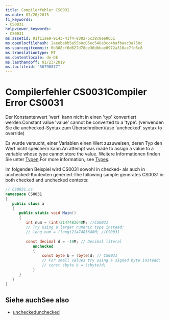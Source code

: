```yaml
---
title: Compilerfehler CS0031
ms.date: 07/20/2015
f1_keywords:
- CS0031
helpviewer_keywords:
- CS0031
ms.assetid: 91f11ae9-9143-41f4-8002-5c38c8ee0651
ms.openlocfilehash: 2aeebabb5a55b0c05ec540a3cc4bafbaac3a750c
ms.sourcegitcommit: 6b308cf6d627d78ee36dbbae8972a310ac7fd6c8
ms.translationtype: MT
ms.contentlocale: de-DE
ms.lasthandoff: 01/23/2019
ms.locfileid: "56798877"
---
```

# <a name="compiler-error-cs0031"></a><span data-ttu-id="81340-102">Compilerfehler CS0031</span><span class="sxs-lookup"><span data-stu-id="81340-102">Compiler Error CS0031</span></span>
<span data-ttu-id="81340-103">Der Konstantenwert 'wert' kann nicht in einen 'typ' konvertiert werden.</span><span class="sxs-lookup"><span data-stu-id="81340-103">Constant value 'value' cannot be converted to a 'type'.</span></span> <span data-ttu-id="81340-104">(verwenden Sie die unchecked-Syntax zum Überschreiben)</span><span class="sxs-lookup"><span data-stu-id="81340-104">(use 'unchecked' syntax to override)</span></span>  
  
 <span data-ttu-id="81340-105">Es wurde versucht, einer Variablen einen Wert zuzuweisen, deren Typ den Wert nicht speichern kann.</span><span class="sxs-lookup"><span data-stu-id="81340-105">An attempt was made to assign a value to a variable whose type cannot store the value.</span></span> <span data-ttu-id="81340-106">Weitere Informationen finden Sie unter [Typen](../../csharp/programming-guide/types/index.md).</span><span class="sxs-lookup"><span data-stu-id="81340-106">For more information, see [Types](../../csharp/programming-guide/types/index.md).</span></span>  
  
 <span data-ttu-id="81340-107">Im folgenden Beispiel wird CS0031 sowohl in checked- als auch in unchecked-Kontexten generiert:</span><span class="sxs-lookup"><span data-stu-id="81340-107">The following sample generates CS0031 in both checked and unchecked contexts:</span></span>  
  
```csharp  
// CS0031.cs  
namespace CS0031  
{  
   public class a  
   {  
      public static void Main()  
      {  
         int num = (int)2147483648M; //CS0031  
         // Try using a larger numeric type instead:  
         // long num = (long)2147483648M; //CS0031  
  
         const decimal d = -10M; // Decimal literal  
            unchecked  
            {  
                const byte b = (byte)d; // CS0031  
                // For small values try using a signed byte instead:  
                // const sbyte b = (sbyte)d;  
            }  
      }  
   }  
}  
```  
  
## <a name="see-also"></a><span data-ttu-id="81340-108">Siehe auch</span><span class="sxs-lookup"><span data-stu-id="81340-108">See also</span></span>

- [<span data-ttu-id="81340-109">unchecked</span><span class="sxs-lookup"><span data-stu-id="81340-109">unchecked</span></span>](../../csharp/language-reference/keywords/unchecked.md)
